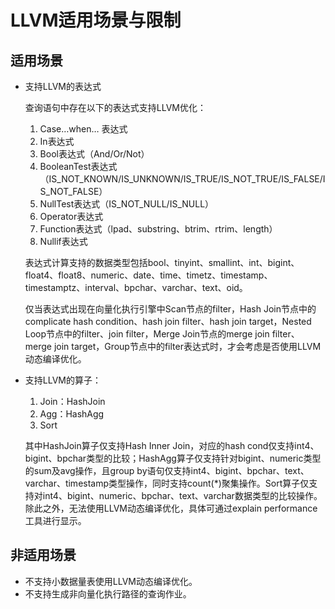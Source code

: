 # LLVM适用场景与限制<a name="ZH-CN_TOPIC_0245374539"></a>

## 适用场景<a name="zh-cn_topic_0237121504_zh-cn_topic_0066033419_section279430195545"></a>

-   支持LLVM的表达式

    查询语句中存在以下的表达式支持LLVM优化：

    1.  Case…when… 表达式
    2.  In表达式
    3.  Bool表达式（And/Or/Not）
    4.  BooleanTest表达式（IS\_NOT\_KNOWN/IS\_UNKNOWN/IS\_TRUE/IS\_NOT\_TRUE/IS\_FALSE/IS\_NOT\_FALSE）
    5.  NullTest表达式（IS\_NOT\_NULL/IS\_NULL）
    6.  Operator表达式
    7.  Function表达式（lpad、substring、btrim、rtrim、length）
    8.  Nullif表达式

    表达式计算支持的数据类型包括bool、tinyint、smallint、int、bigint、float4、float8、numeric、date、time、timetz、timestamp、timestamptz、interval、bpchar、varchar、text、oid。

    仅当表达式出现在向量化执行引擎中Scan节点的filter，Hash Join节点中的complicate hash condition、hash join filter、hash join target，Nested Loop节点中的filter、join filter，Merge Join节点的merge join filter、merge join target，Group节点中的filter表达式时，才会考虑是否使用LLVM动态编译优化。

-   支持LLVM的算子：

    1.  Join：HashJoin
    2.  Agg：HashAgg
    3.  Sort

    其中HashJoin算子仅支持Hash Inner Join，对应的hash cond仅支持int4、bigint、bpchar类型的比较；HashAgg算子仅支持针对bigint、numeric类型的sum及avg操作，且group by语句仅支持int4、bigint、bpchar、text、varchar、timestamp类型操作，同时支持count\(\*\)聚集操作。Sort算子仅支持对int4、bigint、numeric、bpchar、text、varchar数据类型的比较操作。除此之外，无法使用LLVM动态编译优化，具体可通过explain performance工具进行显示。


## 非适用场景<a name="zh-cn_topic_0237121504_zh-cn_topic_0066033419_section316931181001"></a>

-   不支持小数据量表使用LLVM动态编译优化。
-   不支持生成非向量化执行路径的查询作业。

